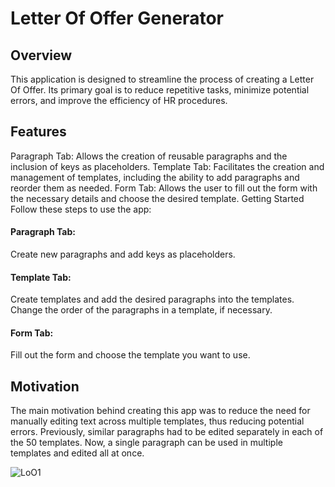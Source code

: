 # Letter Of Offer Generator

## Overview
This application is designed to streamline the process of creating a Letter Of Offer. Its primary goal is to reduce repetitive tasks, minimize potential errors, and improve the efficiency of HR procedures.

## Features
Paragraph Tab: Allows the creation of reusable paragraphs and the inclusion of keys as placeholders.
Template Tab: Facilitates the creation and management of templates, including the ability to add paragraphs and reorder them as needed.
Form Tab: Allows the user to fill out the form with the necessary details and choose the desired template.
Getting Started
Follow these steps to use the app:

#### Paragraph Tab:
Create new paragraphs and add keys as placeholders.
#### Template Tab:
Create templates and add the desired paragraphs into the templates.<br>
Change the order of the paragraphs in a template, if necessary.
#### Form Tab:
Fill out the form and choose the template you want to use.

## Motivation
The main motivation behind creating this app was to reduce the need for manually editing text across multiple templates, thus reducing potential errors. Previously, similar paragraphs had to be edited separately in each of the 50 templates. Now, a single paragraph can be used in multiple templates and edited all at once.

![LoO1](https://github.com/mousaormoses/LetterOfOffer/assets/56335425/e0867bdd-5dcb-4c2e-bcf4-8c2ade79c593)
